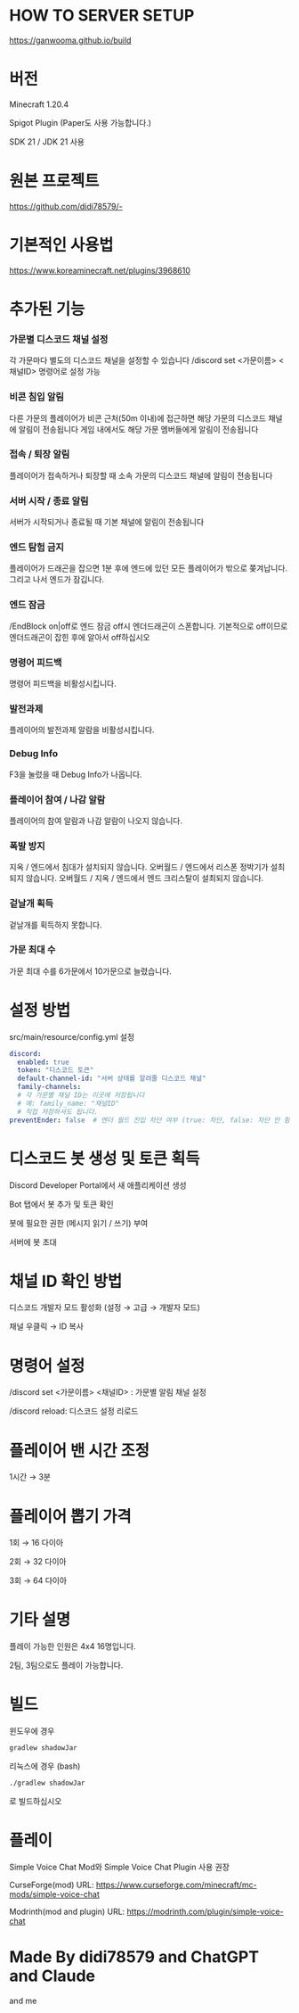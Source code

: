 # HOW TO SERVER SETUP
https://ganwooma.github.io/build

# 버전
Minecraft 1.20.4

Spigot Plugin (Paper도 사용 가능합니다.)

SDK 21 / JDK 21 사용


# 원본 프로젝트
https://github.com/didi78579/-

# 기본적인 사용법
https://www.koreaminecraft.net/plugins/3968610

# 추가된 기능
### 가문별 디스코드 채널 설정
각 가문마다 별도의 디스코드 채널을 설정할 수 있습니다
/discord set <가문이름> <채널ID> 명령어로 설정 가능


### 비콘 침입 알림
다른 가문의 플레이어가 비콘 근처(50m 이내)에 접근하면 해당 가문의 디스코드 채널에 알림이 전송됩니다
게임 내에서도 해당 가문 멤버들에게 알림이 전송됩니다


### 접속 / 퇴장 알림
플레이어가 접속하거나 퇴장할 때 소속 가문의 디스코드 채널에 알림이 전송됩니다


### 서버 시작 / 종료 알림
서버가 시작되거나 종료될 때 기본 채널에 알림이 전송됩니다


### 엔드 탐험 금지
플레이어가 드래곤을 잡으면 1분 후에 엔드에 있던 모든 플레이어가 밖으로 쫒겨납니다.
그리고 나서 엔드가 잠깁니다.


### 엔드 잠금
/EndBlock on|off로 엔드 잠금
off시 엔더드래곤이 스폰합니다.
기본적으로 off이므로 엔더드래곤이 잡힌 후에
알아서 off하십시오


### 명령어 피드백
명령어 피드백을 비활성시킵니다.


### 발전과제
플레이어의 발전과제 알람을 비활성시킵니다.


### Debug Info
F3을 눌렀을 때 Debug Info가 나옵니다.


### 플레이어 참여 / 나감 알람
플레이어의 참여 알람과 나감 알람이 나오지 않습니다.


### 폭발 방지
지옥 / 엔드에서 침대가 설치되지 않습니다.
오버월드 / 엔드에서 리스폰 정박기가 설최되지 않습니다.
오버월드 / 지옥 / 엔드에서 엔드 크리스탈이 설최되지 않습니다.


### 겉날개 획득
겉날개를 획득하지 못합니다.


### 가문 최대 수
가문 최대 수를 6가문에서 10가문으로 늘렸습니다.

# 설정 방법
src/main/resource/config.yml 설정

```yml
discord:
  enabled: true
  token: "디스코드 토큰"
  default-channel-id: "서버 상태를 알려줄 디스코드 채널"
  family-channels:
  # 각 가문별 채널 ID는 이곳에 저장됩니다
  # 예: family_name: "채널ID"
  # 직접 저장하셔도 됩니다.
preventEnder: false  # 엔더 월드 진입 차단 여부 (true: 차단, false: 차단 안 함) false로 해놓으십시오
```


# 디스코드 봇 생성 및 토큰 획득

Discord Developer Portal에서 새 애플리케이션 생성

Bot 탭에서 봇 추가 및 토큰 확인

봇에 필요한 권한 (메시지 읽기 / 쓰기) 부여

서버에 봇 초대


# 채널 ID 확인 방법

디스코드 개발자 모드 활성화 (설정 → 고급 → 개발자 모드)

채널 우클릭 → ID 복사


# 명령어 설정

/discord set <가문이름> <채널ID> : 가문별 알림 채널 설정

/discord reload: 디스코드 설정 리로드


# 플레이어 밴 시간 조정
1시간 → 3분

# 플레이어 뽑기 가격
1회 → 16 다이아

2회 → 32 다이아

3회 → 64 다이아


# 기타 설명
플레이 가능한 인원은 4x4 16명입니다.

2팀, 3팀으로도 플레이 가능합니다.


# 빌드
윈도우에 경우
```powershell Get-Process | Where-Object {$_.CPU -gt 100}
gradlew shadowJar
```
리눅스에 경우 (bash)
```bash
./gradlew shadowJar
```
로 빌드하십시오

# 플레이
Simple Voice Chat Mod와 Simple Voice Chat Plugin 사용 권장

CurseForge(mod) URL: https://www.curseforge.com/minecraft/mc-mods/simple-voice-chat

Modrinth(mod and plugin) URL: https://modrinth.com/plugin/simple-voice-chat

<h1>Made By didi78579 and ChatGPT and Claude</h1>
and me
